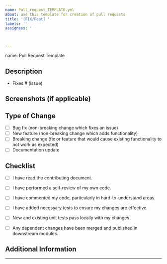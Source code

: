 ```yaml
---
name: Pull_request_TEMPLATE.yml
about: use this template for creation of pull requests
title: '[FIX/Feat] '
labels: ''
assignees: ''



---
```

name: Pull Request Template


## Description
<!-- Please include a summary of the changes and the issue addressed by this pull request. -->

- Fixes # (issue)

## Screenshots (if applicable)
<!-- Please include screenshots of any visual changes if applicable. -->

## Type of Change
<!-- Please check the options that apply: -->
- [ ] Bug fix (non-breaking change which fixes an issue)
- [ ] New feature (non-breaking change which adds functionality)
- [ ] Breaking change (fix or feature that would cause existing functionality to not work as expected)
- [ ] Documentation update

## Checklist
<!-- Please check if your PR fulfills the following requirements: -->
- [ ] I have read the contributing document.
- [ ] I have performed a self-review of my own code.
- [ ] I have commented my code, particularly in hard-to-understand areas.
- [ ] I have added necessary tests to ensure my changes are effective.
- [ ] New and existing unit tests pass locally with my changes.
- [ ] Any dependent changes have been merged and published in downstream modules.


## Additional Information
<!-- Add any other context or information about the pull request here. -->
---
